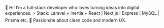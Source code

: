 👋 Hi! I’m a full-stack developer who loves turning ideas into digital experiences.
⚡ Stack: Laravel + Inertia + React | Next.js | Express | MySQL | Prisma etc.
🚀 Passionate about clean code and modern UX.
